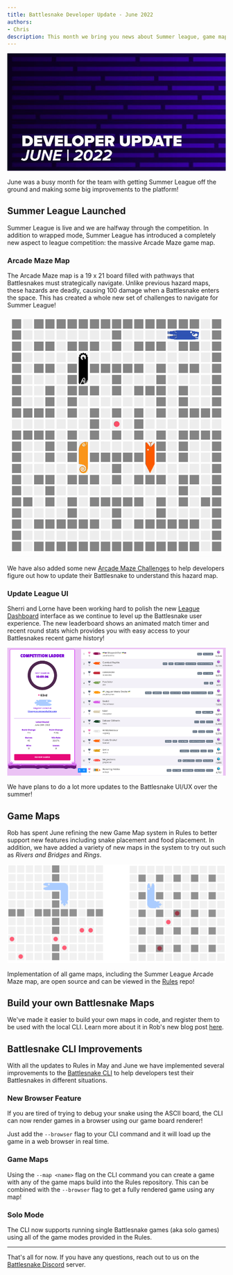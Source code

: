 ```yaml
---
title: Battlesnake Developer Update - June 2022
authors:
- Chris
description: This month we bring you news about Summer league, game maps and improvements to the Battlesnake CLI!
---
```


![](./img/F03CFFC8-3CAE-48C6-870B-60255FA03B0F.jpeg)

June was a busy month for the team with getting Summer League off the ground and making some big improvements to the platform!

## Summer League Launched

Summer League is live and we are halfway through the competition. In addition to wrapped mode, Summer League has introduced a completely new aspect to league competition: the massive Arcade Maze game map. 

### Arcade Maze Map

The Arcade Maze map is a 19 x 21 board filled with pathways that Battlesnakes must strategically navigate. Unlike previous hazard maps, these hazards are deadly, causing 100 damage when a Battlesnake enters the space. This has created a whole new set of challenges to navigate for Summer League!

![](./img/Arcade-Maze-Example-Game.gif)

We have also added some new [Arcade Maze Challenges](https://play.battlesnake.com/challenges/#arcade-maze) to help developers figure out how to update their Battlesnake to understand this hazard map.

### Update League UI

Sherri and Lorne have been working hard to polish the new [League Dashboard](https://play.battlesnake.com/league/summer-league-2022/arenas/summer-league-2022/) interface as we continue to level up the Battlesnake user experience. The new leaderboard shows an animated match timer and recent round stats which provides you with easy access to your Battlesnakes recent game history! 

![Screenshot of the revised League Leaderboard user interface](./img/New-Leaderboard.png)

We have plans to do a lot more updates to the Battlesnake UI/UX over the summer!

## Game Maps

Rob has spent June refining the new Game Map system in Rules to better support new features including snake placement and food placement. In addition, we have added a variety of new maps in the system to try out such as *Rivers and Bridges* and *Rings*.

![](./img/Game-Map-Examples.png)

Implementation of all game maps, including the Summer League Arcade Maze map, are open source and can be viewed in the [Rules](https://github.com/BattlesnakeOfficial/rules) repo!

## Build your own Battlesnake Maps

We've made it easier to build your own maps in code, and register them to be used with the local CLI. Learn more about it in Rob's new blog post [here](__GHOST_URL__/build-your-own-battlesnake-maps/). 

## Battlesnake CLI Improvements

With all the updates to Rules in May and June we have implemented several improvements to the [Battlesnake CLI](https://github.com/BattlesnakeOfficial/rules/tree/main/cli) to help developers test their Battlesnakes in different situations. 

### New Browser Feature

If you are tired of trying to debug your snake using the ASCII board, the CLI can now render games in a browser using our game board renderer! 

Just add the `--browser` flag to your CLI command and it will load up the game in a web browser in real time.

### Game Maps

Using the `--map <name>` flag on the CLI command you can create a game with any of the game maps build into the Rules repository. This can be combined with the `--browser` flag to get a fully rendered game using any map!

### Solo Mode

The CLI now supports running single Battlesnake games (aka solo games) using all of the game modes provided in the Rules. 

---

That's all for now. If you have any questions, reach out to us on the [Battlesnake Discord](https://discord.battlesnake.com/) server.
